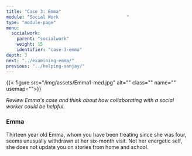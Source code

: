 ```yaml
---
title: "Case 3: Emma"
module: "Social Work                          "
type: "module-page"
menu:
  socialwork:
    parent: "socialwork"
    weight: 15
    identifier: "case-3-emma"
depth: 3
next: "../examining-emma/"
previous: "../helping-sanjay/"
---
```

<div class="pageblock"><div class="right">{{< figure src="/img/assets/Emma1-med.jpg" alt="" class="" name="" usemap="">}}</div>
</div><div class="pageblock"><div class="maintext"><p><em>Review Emma's case and think about how collaborating with a social worker could be helpful.</em></p></div>
</div><div class="pageblock"><h3>Emma</h3><div class="maintext">
<p>Thirteen year old Emma, whom you have been treating since she was four, seems unusually withdrawn at her six-month visit. Not her energetic self, she does not update you on stories from home and school.</p><br/><br/><br/><br/><br/><br/><br/><br/></div>
</div>